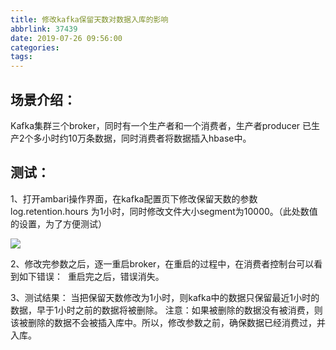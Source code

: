 ```yaml
---
title: 修改kafka保留天数对数据入库的影响
abbrlink: 37439
date: 2019-07-26 09:56:00
categories:
tags:
---
```

## 场景介绍：
Kafka集群三个broker，同时有一个生产者和一个消费者，生产者producer 已生产2个多小时约10万条数据，同时消费者将数据插入hbase中。
 
## 测试：
1、打开ambari操作界面，在kafka配置页下修改保留天数的参数log.retention.hours 为1小时，同时修改文件大小segment为10000。（此处数值的设置，为了方便测试）
<!-- more -->
![](https://hexoblog-1254111960.cos.ap-guangzhou.myqcloud.com/%E4%BF%AE%E6%94%B9kafka%E4%BF%9D%E7%95%99%E5%A4%A9%E6%95%B0%E5%AF%B9%E6%95%B0%E6%8D%AE%E5%85%A5%E5%BA%93%E7%9A%84%E5%BD%B1%E5%93%8D.13.png)

2、修改完参数之后，逐一重启broker，在重启的过程中，在消费者控制台可以看到如下错误：
![]()
重启完之后，错误消失。
 
3、测试结果：
当把保留天数修改为1小时，则kafka中的数据只保留最近1小时的数据，早于1小时之前的数据将被删除。
注意：如果被删除的数据没有被消费，则该被删除的数据不会被插入库中。所以，修改参数之前，确保数据已经消费过，并入库。